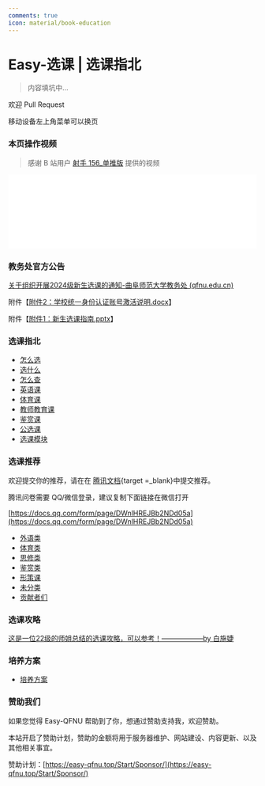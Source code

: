 ```yaml
---
comments: true
icon: material/book-education
---
```


# Easy-选课 | 选课指北

> 内容填坑中...

欢迎 Pull Request

移动设备左上角菜单可以换页

### 本页操作视频

> 感谢 B 站用户 [射手 156\_单推版](https://space.bilibili.com/3537121858030303#/) 提供的视频

<iframe src="//player.bilibili.com/player.html?isOutside=true&aid=112983476932013&bvid=BV1DHpreJE5h&cid=500001653920323&p=1&autoplay=0" style="width: 100%; height: auto;" scrolling="no" border="0" frameborder="no" framespacing="0" allowfullscreen="true"> </iframe>

### 教务处官方公告

[关于组织开展2024级新生选课的通知-曲阜师范大学教务处 (qfnu.edu.cn)](https://jwc.qfnu.edu.cn/info/1103/7061.htm#/)

附件【[附件2：学校统一身份认证账号激活说明.docx](https://jwc.qfnu.edu.cn/system/_content/download.jsp?urltype=news.DownloadAttachUrl&owner=1485250630&wbfileid=14974327)】

附件【[附件1：新生选课指南.pptx](https://jwc.qfnu.edu.cn/system/_content/download.jsp?urltype=news.DownloadAttachUrl&owner=1485250630&wbfileid=14974326)】

### 选课指北

- [怎么选](/Easy-SelectCourse/Selection-Guide/How-to-Select/)
- [选什么](/Easy-SelectCourse/Selection-Guide/What-to-Select/)
- [怎么查](/Easy-SelectCourse/Selection-Guide/How-to-Find/)
- [英语课](/Easy-SelectCourse/Selection-Guide/English/)
- [体育课](/Easy-SelectCourse/Selection-Guide/Sports/)
- [教师教育课](/Easy-SelectCourse/Selection-Guide/Teacher-Education/)
- [鉴赏课](/Easy-SelectCourse/Selection-Guide/Criticism/)
- [公选课](/Easy-SelectCourse/Selection-Guide/Public-Elective/)
- [选课模块](/Easy-SelectCourse/Selection-Guide/Selection-Module/)

### 选课推荐

欢迎提交你的推荐，请在在 [腾讯文档](https://docs.qq.com/form/page/DWnlHREJBb2NDd05a){target =\_blank}中提交推荐。

腾讯问卷需要 QQ/微信登录，建议复制下面链接在微信打开

[https://docs.qq.com/form/page/DWnlHREJBb2NDd05a](https://docs.qq.com/form/page/DWnlHREJBb2NDd05a)

- [外语类](/Easy-SelectCourse/Curriculum-Recommend/Foreign-Language/)
- [体育类](/Easy-SelectCourse/Curriculum-Recommend/Sports/)
- [思修类](/Easy-SelectCourse/Curriculum-Recommend/Thinking/)
- [鉴赏类](/Easy-SelectCourse/Curriculum-Recommend/Criticism/)
- [形策课](/Easy-SelectCourse/Curriculum-Recommend/Politics/)
- [未分类](/Easy-SelectCourse/Curriculum-Recommend/Others/)
- [贡献者们](/Easy-SelectCourse/Curriculum-Recommend/Contributors/)

### 选课攻略

[这是一位22级的师姐总结的选课攻略，可以参考！——————by 白施婕](/Easy-SelectCourse/Selection-Strategy/)

### 培养方案

- [培养方案](/Easy-SelectCourse/Curriculum/)

### 赞助我们

如果您觉得 Easy-QFNU 帮助到了你，想通过赞助支持我，欢迎赞助。

本站开启了赞助计划，赞助的金额将用于服务器维护、网站建设、内容更新、以及其他相关事宜。

赞助计划：[https://easy-qfnu.top/Start/Sponsor/](https://easy-qfnu.top/Start/Sponsor/)
